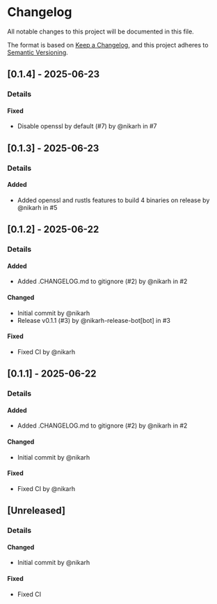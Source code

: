 # Changelog
All notable changes to this project will be documented in this file.

The format is based on [Keep a Changelog](https://keepachangelog.com/en/1.0.0/),
and this project adheres to [Semantic Versioning](https://semver.org/spec/v2.0.0.html).

## [0.1.4] - 2025-06-23
### Details
#### Fixed
- Disable openssl by default (#7) by @nikarh in #7


## [0.1.3] - 2025-06-23
### Details
#### Added
- Added openssl and rustls features to build 4 binaries on release by @nikarh in #5


## [0.1.2] - 2025-06-22
### Details
#### Added
- Added .CHANGELOG.md to gitignore (#2) by @nikarh in #2

#### Changed
- Initial commit by @nikarh
- Release v0.1.1 (#3) by @nikarh-release-bot[bot] in #3

#### Fixed
- Fixed CI by @nikarh


## [0.1.1] - 2025-06-22
### Details
#### Added
- Added .CHANGELOG.md to gitignore (#2) by @nikarh in #2

#### Changed
- Initial commit by @nikarh

#### Fixed
- Fixed CI by @nikarh


## [Unreleased]
### Details
#### Changed
- Initial commit by @nikarh

#### Fixed
- Fixed CI


